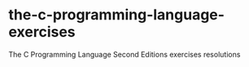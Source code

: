 # the-c-programming-language-exercises
The C Programming Language Second Editions exercises resolutions
